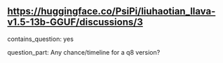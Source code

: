 ## https://huggingface.co/PsiPi/liuhaotian_llava-v1.5-13b-GGUF/discussions/3

contains_question: yes

question_part: Any chance/timeline for a q8 version?